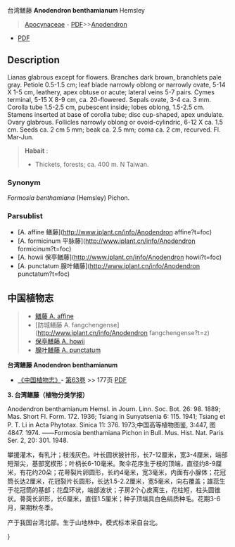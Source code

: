 台湾鳝藤 **Anodendron benthamianum** Hemsley

> [Apocynaceae](http://www.iplant.cn/info/Apocynaceae?t=foc) - [PDF](http://www.iplant.cn/foc/pdf/Apocynaceae.pdf)>>[Anodendron](http://www.iplant.cn/info/Anodendron?t=foc)
 - [PDF](http://www.iplant.cn/foc/pdf/Anodendron.pdf)

## Description

Lianas glabrous except for flowers. Branches dark brown, branchlets pale gray. Petiole 0.5-1.5 cm; leaf blade narrowly oblong or narrowly ovate, 5-14 X 1-5 cm, leathery, apex obtuse or acute; lateral veins 5-7 pairs. Cymes terminal, 5-15 X  8-9 cm, ca. 20-flowered. Sepals ovate, 3-4 ca. 3 mm. Corolla tube 1.5-2.5 cm, pubescent inside; lobes oblong, 1.5-2.5 cm. Stamens inserted at base of corolla tube; disc cup-shaped, apex undulate. Ovary glabrous. Follicles narrowly oblong or ovoid-cylindric, 6-12 X ca. 1.5 cm. Seeds ca. 2 cm 5 mm; beak ca. 2.5 mm; coma ca. 2 cm, recurved. Fl. Mar-Jun.

> **Habait** : 
>* Thickets, forests; ca. 400 m. N Taiwan.

### Synonym
*Formosia benthamiana* (Hemsley) Pichon.

### Parsublist

* [A.  affine  鳝藤](http://www.iplant.cn/info/Anodendron affine?t=foc)
* [A.  formicinum  平脉藤](http://www.iplant.cn/info/Anodendron formicinum?t=foc)
* [A.  howii  保亭鳝藤](http://www.iplant.cn/info/Anodendron howii?t=foc)
* [A.  punctatum  腺叶鳝藤](http://www.iplant.cn/info/Anodendron punctatum?t=foc)

## 中国植物志

> * [鳝藤  A.  affine](Anodendron-affine-鳝藤.md)
> * [防城鳝藤  A.  fangchengense](http://www.iplant.cn/info/Anodendron fangchengense?t=z)
> * [保亭鳝藤  A.  howii](Anodendron-howii-保亭鳝藤.md)
> * [腺叶鳝藤  A.  punctatum](Anodendron-punctatum-腺叶鳝藤.md)

**台湾鳝藤 Anodendron benthamianum**

* [《中国植物志》](http://www.iplant.cn/frps)- [第63卷](http://www.iplant.cn/frps/vol/63) >> 177页 [PDF](http://www.iplant.cn/frps/pdf/63/177.pdf)

**3. 台湾鳝藤（植物分类学报）**

Anodendron benthamianum Hemsl. in Journ. Linn. Soc. Bot. 26: 98. 1889; Mas. Short Fl. Form. 172. 1936; Tsiang in Sunyatsenia 6: 115. 1941; Tsiang et P. T. Li in Acta Phytotax. Sinica 11: 376. 1973;中国高等植物图鉴, 3:447, 图4847. 1974. ——Formosia benthamiana Pichon in Bull. Mus. Hist. Nat. Paris Ser. 2, 20: 301. 1948.

攀援灌木，有乳汁；枝浅灰色。叶长圆状披针形，长7-12厘米，宽3-4厘米，端部短渐尖，基部宽楔形；叶柄长6-10毫米。聚伞花序生于枝的顶端，直径约8-9厘米，有花约20朵；花萼裂片卵圆形，长约4毫米，宽3毫米，内面有小腺体；花冠筒长达2厘米，花冠裂片长圆形，长达1.5-2.2厘米，宽5毫米，向右覆盖；雄蕊生于花冠筒的基部；花盘环状，端部波状；子房2个心皮离生，花柱短，柱头圆锥状。蓇葖长卵形，长6厘米，直径1.5厘米；种子顶端具白色绢质种毛。花期3-6月，果期秋冬季。

产于我国台湾北部。生于山地林中。模式标本采自台北。

}
